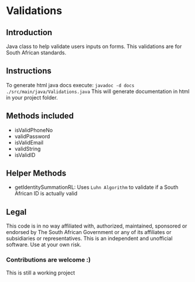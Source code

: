 # Validations
## Introduction
Java class to help validate users inputs on forms.
This validations are for South African standards.

## Instructions
To generate html java docs execute:
`javadoc -d docs ./src/main/java/Validations.java`
This will generate documentation in html in your project folder.

## Methods included
* isValidPhoneNo
* validPassword
* isValidEmail
* validString
* isValidID

## Helper Methods
* getIdentitySummationRL: Uses `Luhn Algorithm` to validate if a South African ID is actually valid

## Legal
This code is in no way affiliated with, authorized, maintained, sponsored or endorsed by The South African Government or any of its affiliates or subsidiaries or representatives.
This is an independent and unofficial software. Use at your own risk.

### Contributions are welcome :)
This is still a working project